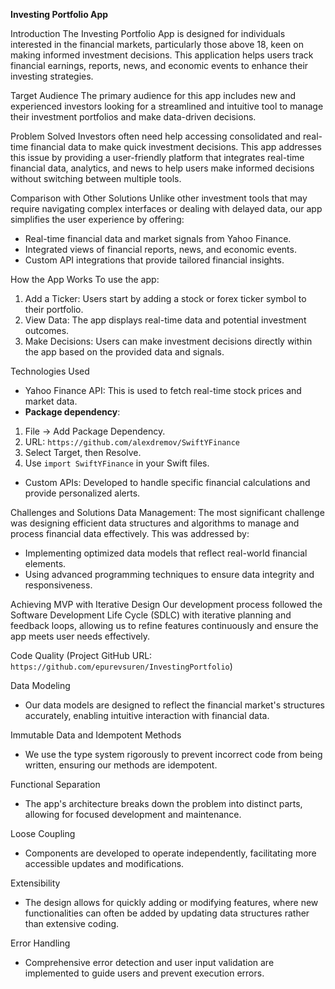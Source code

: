 **Investing Portfolio App**

Introduction
The Investing Portfolio App is designed for individuals interested in the financial markets, particularly those above 18, keen on making informed investment decisions. This application helps users track financial earnings, reports, news, and economic events to enhance their investing strategies.

Target Audience
The primary audience for this app includes new and experienced investors looking for a streamlined and intuitive tool to manage their investment portfolios and make data-driven decisions.

Problem Solved
Investors often need help accessing consolidated and real-time financial data to make quick investment decisions. This app addresses this issue by providing a user-friendly platform that integrates real-time financial data, analytics, and news to help users make informed decisions without switching between multiple tools.

Comparison with Other Solutions
Unlike other investment tools that may require navigating complex interfaces or dealing with delayed data, our app simplifies the user experience by offering:
- Real-time financial data and market signals from Yahoo Finance.
- Integrated views of financial reports, news, and economic events.
- Custom API integrations that provide tailored financial insights.

How the App Works
To use the app:
1. Add a Ticker: Users start by adding a stock or forex ticker symbol to their portfolio.
2. View Data: The app displays real-time data and potential investment outcomes.
3. Make Decisions: Users can make investment decisions directly within the app based on the provided data and signals.

Technologies Used
- Yahoo Finance API: This is used to fetch real-time stock prices and market data.
- **Package dependency**:
1. File → Add Package Dependency.
2. URL: `https://github.com/alexdremov/SwiftYFinance`
3. Select Target, then Resolve.
4. Use `import SwiftYFinance` in your Swift files.

- Custom APIs: Developed to handle specific financial calculations and provide personalized alerts.

Challenges and Solutions
Data Management: The most significant challenge was designing efficient data structures and algorithms to manage and process financial data effectively. This was addressed by:
- Implementing optimized data models that reflect real-world financial elements.
- Using advanced programming techniques to ensure data integrity and responsiveness.

Achieving MVP with Iterative Design
Our development process followed the Software Development Life Cycle (SDLC) with iterative planning and feedback loops, allowing us to refine features continuously and ensure the app meets user needs effectively.

Code Quality (Project GitHub URL: `https://github.com/epurevsuren/InvestingPortfolio`)

Data Modeling
- Our data models are designed to reflect the financial market's structures accurately, enabling intuitive interaction with financial data.

Immutable Data and Idempotent Methods
- We use the type system rigorously to prevent incorrect code from being written, ensuring our methods are idempotent.

Functional Separation
- The app's architecture breaks down the problem into distinct parts, allowing for focused development and maintenance.

Loose Coupling
- Components are developed to operate independently, facilitating more accessible updates and modifications.

Extensibility
- The design allows for quickly adding or modifying features, where new functionalities can often be added by updating data structures rather than extensive coding.

Error Handling
- Comprehensive error detection and user input validation are implemented to guide users and prevent execution errors.

